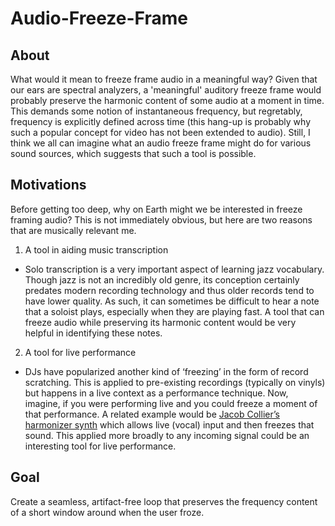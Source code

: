 # Audio-Freeze-Frame

## About

What would it mean to freeze frame audio in a meaningful way? Given that our ears are spectral analyzers, a 'meaningful' auditory freeze frame would probably preserve the harmonic content of some audio at a moment in time. This demands some notion of instantaneous frequency, but regretably, frequency is explicitly defined across time (this hang-up is probably why such a popular concept for video has not been extended to audio). Still, I think we all can imagine what an audio freeze frame might do for various sound sources, which suggests that such a tool is possible.

## Motivations

Before getting too deep, why on Earth might we be interested in freeze framing audio? This is not immediately obvious, but here are two reasons that are musically relevant me.

1. A tool in aiding music transcription
- Solo transcription is a very important aspect of learning jazz vocabulary. Though jazz is not an incredibly old genre, its conception certainly predates modern recording technology and thus older records tend to have lower quality. As such, it can sometimes be difficult to hear a note that a soloist plays, especially when they are playing fast. A tool that can freeze audio while preserving its harmonic content would be very helpful in identifying these notes.

2. A tool for live performance
- DJs have popularized another kind of ‘freezing’ in the form of record scratching. This is applied to pre-existing recordings (typically on vinyls) but happens in a live context as a performance technique. Now, imagine, if you were performing live and you could freeze a moment of that performance. A related example would be [Jacob Collier’s harmonizer synth](https://youtu.be/PHkKMJ6DCZQ?si=lfv_GjRV-hZ36FMl&t=41) which allows live (vocal) input and then freezes that sound. This applied more broadly to any incoming signal could be an interesting tool for live performance.

## Goal

Create a seamless, artifact-free loop that preserves the frequency content of a short window around when the user froze.

